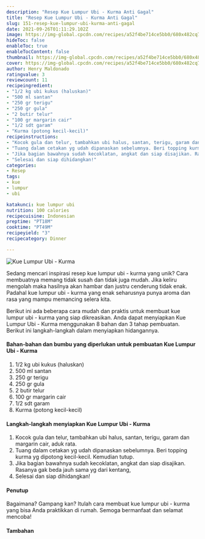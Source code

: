 ```yaml
---
description: "Resep Kue Lumpur Ubi - Kurma Anti Gagal"
title: "Resep Kue Lumpur Ubi - Kurma Anti Gagal"
slug: 151-resep-kue-lumpur-ubi-kurma-anti-gagal
date: 2021-09-26T01:11:29.102Z
image: https://img-global.cpcdn.com/recipes/a52f4be714ce5bb0/680x482cq70/kue-lumpur-ubi-kurma-foto-resep-utama.jpg
hideToc: false
enableToc: true
enableTocContent: false
thumbnail: https://img-global.cpcdn.com/recipes/a52f4be714ce5bb0/680x482cq70/kue-lumpur-ubi-kurma-foto-resep-utama.jpg
cover: https://img-global.cpcdn.com/recipes/a52f4be714ce5bb0/680x482cq70/kue-lumpur-ubi-kurma-foto-resep-utama.jpg
author: Henry Maldonado
ratingvalue: 3
reviewcount: 11
recipeingredient:
- "1/2 kg ubi kukus (haluskan)"
- "500 ml santan"
- "250 gr terigu"
- "250 gr gula"
- "2 butir telur"
- "100 gr margarin cair"
- "1/2 sdt garam"
- "Kurma (potong kecil-kecil)"
recipeinstructions:
- "Kocok gula dan telur, tambahkan ubi halus, santan, terigu, garam dan margarin cair, aduk rata."
- "Tuang dalam cetakan yg udah dipanaskan sebelumnya. Beri topping kurma yg dipotong kecil-kecil. Kemudian tutup."
- "Jika bagian bawahnya sudah kecoklatan, angkat dan siap disajikan. Rasanya gak beda jauh sama yg dari kentang, "
- "Selesai dan siap dihidangkan!"
categories:
- Resep
tags:
- kue
- lumpur
- ubi

katakunci: kue lumpur ubi 
nutrition: 100 calories
recipecuisine: Indonesian
preptime: "PT18M"
cooktime: "PT49M"
recipeyield: "3"
recipecategory: Dinner

---
```



![Kue Lumpur Ubi - Kurma](https://img-global.cpcdn.com/recipes/a52f4be714ce5bb0/680x482cq70/kue-lumpur-ubi-kurma-foto-resep-utama.jpg)

Sedang mencari inspirasi resep kue lumpur ubi - kurma yang unik? Cara membuatnya memang tidak susah dan tidak juga mudah. Jika keliru mengolah maka hasilnya akan hambar dan justru cenderung tidak enak. Padahal kue lumpur ubi - kurma yang enak seharusnya punya aroma dan rasa yang mampu memancing selera kita.




Berikut ini ada beberapa cara mudah dan praktis untuk membuat kue lumpur ubi - kurma yang siap dikreasikan. Anda dapat menyiapkan Kue Lumpur Ubi - Kurma menggunakan 8 bahan dan 3 tahap pembuatan. Berikut ini langkah-langkah dalam menyiapkan hidangannya.

<!--inarticleads1-->

#### Bahan-bahan dan bumbu yang diperlukan untuk pembuatan Kue Lumpur Ubi - Kurma

1. 1/2 kg ubi kukus (haluskan)
1. 500 ml santan
1. 250 gr terigu
1. 250 gr gula
1. 2 butir telur
1. 100 gr margarin cair
1. 1/2 sdt garam
1. Kurma (potong kecil-kecil)

<!--inarticleads2-->

#### Langkah-langkah menyiapkan Kue Lumpur Ubi - Kurma

1. Kocok gula dan telur, tambahkan ubi halus, santan, terigu, garam dan margarin cair, aduk rata.
1. Tuang dalam cetakan yg udah dipanaskan sebelumnya. Beri topping kurma yg dipotong kecil-kecil. Kemudian tutup.
1. Jika bagian bawahnya sudah kecoklatan, angkat dan siap disajikan. Rasanya gak beda jauh sama yg dari kentang, 
1. Selesai dan siap dihidangkan!

#### Penutup

Bagaimana? Gampang kan? Itulah cara membuat kue lumpur ubi - kurma yang bisa Anda praktikkan di rumah. Semoga bermanfaat dan selamat mencoba!

#### Tambahan



